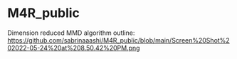 # M4R_public

Dimension reduced MMD algorithm outline:
https://github.com/sabrinaaashi/M4R_public/blob/main/Screen%20Shot%202022-05-24%20at%208.50.42%20PM.png
